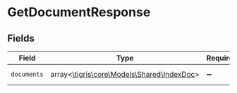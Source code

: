 # GetDocumentResponse


## Fields

| Field                                                                         | Type                                                                          | Required                                                                      | Description                                                                   |
| ----------------------------------------------------------------------------- | ----------------------------------------------------------------------------- | ----------------------------------------------------------------------------- | ----------------------------------------------------------------------------- |
| `documents`                                                                   | array<[\tigris\core\Models\Shared\IndexDoc](../../models/shared/IndexDoc.md)> | :heavy_minus_sign:                                                            | An array of documents.                                                        |